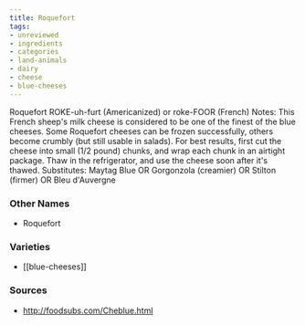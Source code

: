 ```yaml
---
title: Roquefort
tags:
- unreviewed
- ingredients
- categories
- land-animals
- dairy
- cheese
- blue-cheeses
---
```

Roquefort ROKE-uh-furt (Americanized) or roke-FOOR (French) Notes: This French sheep's milk cheese is considered to be one of the finest of the blue cheeses. Some Roquefort cheeses can be frozen successfully, others become crumbly (but still usable in salads). For best results, first cut the cheese into small (1/2 pound) chunks, and wrap each chunk in an airtight package. Thaw in the refrigerator, and use the cheese soon after it's thawed. Substitutes: Maytag Blue OR Gorgonzola (creamier) OR Stilton (firmer) OR Bleu d'Auvergne

### Other Names

* Roquefort

### Varieties

* [[blue-cheeses]]

### Sources
* http://foodsubs.com/Cheblue.html

